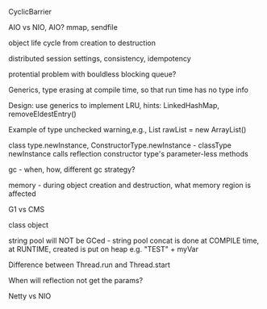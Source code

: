 CyclicBarrier

AIO vs NIO, AIO? mmap, sendfile

object life cycle from creation to destruction

distributed session settings, consistency, idempotency

protential problem with bouldless blocking queue?

Generics, type erasing at compile time, so that run time has no type info

Design: use generics to implement LRU, hints: LinkedHashMap, removeEldestEntry()

Example of type unchecked warning,e.g.,  List<String> rawList = new ArrayList()

class type.newInstance, ConstructorType.newInstance - classType newInstance calls reflection constructor type's parameter-less methods

gc - when, how, different gc strategy?

memory - during object creation and destruction, what memory region is affected

G1 vs CMS

class object

string pool will NOT be GCed - string pool concat is done at COMPILE time, at RUNTIME, created is put on heap e.g. "TEST" + myVar 

Difference between Thread.run and Thread.start

When will reflection not get the params?

Netty vs NIO
